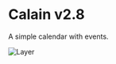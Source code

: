 # Calain v2.8
A simple calendar with events.

![Layer](https://cdn.discordapp.com/attachments/565548148307787777/804288475783626782/ezgif-7-e964d4006d0f.png)


